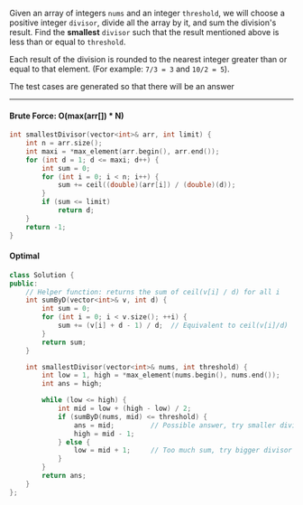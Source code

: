 Given an array of integers `nums` and an integer `threshold`, we will choose a positive integer `divisor`, divide all the array by it, and sum the division's result. Find the **smallest** `divisor` such that the result mentioned above is less than or equal to `threshold`.

Each result of the division is rounded to the nearest integer greater than or equal to that element. (For example: `7/3 = 3` and `10/2 = 5`).

The test cases are generated so that there will be an answer

---
#### Brute Force: O(max(arr[]) * N)
```cpp
int smallestDivisor(vector<int>& arr, int limit) {
    int n = arr.size(); 
    int maxi = *max_element(arr.begin(), arr.end());
    for (int d = 1; d <= maxi; d++) {
        int sum = 0;
        for (int i = 0; i < n; i++) {
            sum += ceil((double)(arr[i]) / (double)(d));
        }
        if (sum <= limit)
            return d;
    }
    return -1;
}
```

#### Optimal
```cpp
class Solution {
public:
    // Helper function: returns the sum of ceil(v[i] / d) for all i
    int sumByD(vector<int>& v, int d) {
        int sum = 0;
        for (int i = 0; i < v.size(); ++i) {
            sum += (v[i] + d - 1) / d;  // Equivalent to ceil(v[i]/d)
        }
        return sum;
    }

    int smallestDivisor(vector<int>& nums, int threshold) {
        int low = 1, high = *max_element(nums.begin(), nums.end());
        int ans = high;

        while (low <= high) {
            int mid = low + (high - low) / 2;
            if (sumByD(nums, mid) <= threshold) {
                ans = mid;         // Possible answer, try smaller divisor
                high = mid - 1;
            } else {
                low = mid + 1;     // Too much sum, try bigger divisor
            }
        }
        return ans;
    }
};
```
